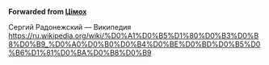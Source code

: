 **Forwarded from [Цімох](https://t.me/sumyc1)**

Сергий Радонежский — Википедия
https://ru.wikipedia.org/wiki/%D0%A1%D0%B5%D1%80%D0%B3%D0%B8%D0%B9_%D0%A0%D0%B0%D0%B4%D0%BE%D0%BD%D0%B5%D0%B6%D1%81%D0%BA%D0%B8%D0%B9